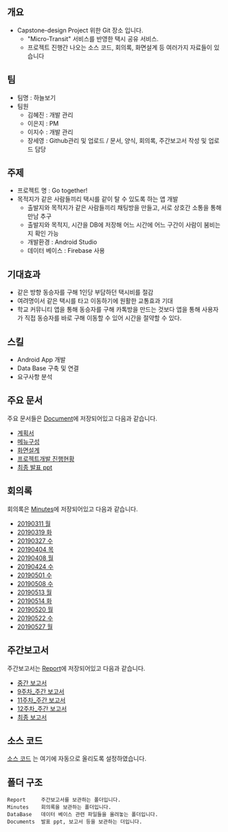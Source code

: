 ## 개요
- Capstone-design Project 위한 Git 장소 입니다.
  - "Micro-Transit" 서비스를 반영한 택시 공유 서비스.
  - 프로젝트 진행간 나오는 소스 코드, 회의록, 화면설계 등 여러가지 자료들이 있습니다
  
## 팀
- 팀명 : 하늘보기
- 팀원
  - 김혜진 : 개발 관리
  - 이은지 : PM 
  - 이지수 : 개발 관리
  - 장세영 : Github관리 및 업로드 / 문서, 양식, 회의록, 주간보고서 작성 및 업로드 담당

## 주제 
- 프로젝트 명 : Go together!
- 목적지가 같은 사람들끼리 택시를 같이 탈 수 있도록 하는 앱 개발
  - 출발지와 목적지가 같은 사람들끼리 채팅방을 만들고, 서로 상호간 소통을 통해 만남 추구
  - 출발지와 목적지, 시간을 DB에 저장해 어느 시간에 어느 구간이 사람이 붐비는지 확인 가능
  - 개발환경 : Android Studio
  - 데이터 베이스 : Firebase 사용
 
## 기대효과
- 같은 방향 동승자를 구해 1인당 부담하던 택시비를 절감
- 여려명이서 같은 택시를 타고 이동하기에 원활한 교통효과 기대
- 학교 커뮤니티 앱을 통해 동승자를 구해 카톡방을 만드는 것보다 앱을 통해 사용자가 직접 동승자를 바로 구해 이동할 수 있어 시간을 절약할 수 있다.    
  
## 스킬
- Android App 개발
- Data Base 구축 및 연결
- 요구사항 분석

## 주요 문서
주요 문서들은 [Document](https://github.com/seoyo1/Capstone-design/tree/master/Documents)에 저장되어있고 다음과 같습니다.
- [계획서](https://github.com/seoyo1/Capstone-design/blob/master/Report/ReadMe.md)
- [메뉴구성](https://github.com/seoyo1/Capstone-design/blob/master/Report/%EB%A9%94%EB%89%B4%EA%B5%AC%EC%84%B1.xlsx)
- [화면설계](https://github.com/seoyo1/Capstone-design/blob/master/Report/%ED%99%94%EB%A9%B4%EC%84%A4%EA%B3%84(%ED%95%98%EB%8A%98%EB%B3%B4%EA%B8%B0%EC%A1%B0).ppt)
- [프로젝트개발 진행현황](https://github.com/seoyo1/Capstone-design/blob/master/Report/%EB%B3%B5%EC%82%AC%EB%B3%B8%20%ED%94%84%EB%A1%9C%EA%B7%B8%EB%9E%A8%EA%B0%9C%EB%B0%9C%20%EC%A7%84%ED%96%89%ED%98%84%ED%99%A9.xlsx)
- [최종 발표 ppt]() 

## 회의록 
회의록은 [Minutes](https://github.com/seoyo1/Capstone-design/tree/master/Minutes)에 저장되어있고 다음과 같습니다.
- [20190311 월](https://github.com/seoyo1/Capstone-design/blob/master/Minutes/20190311%20%EC%BA%A1%EC%8A%A4%ED%86%A4%EB%94%94%EC%9E%90%EC%9D%B8_%ED%9A%8C%EC%9D%98%EB%A1%9D.docx)
- [20190319 화](https://github.com/seoyo1/Capstone-design/blob/master/Minutes/20190319_%EC%BA%A1%EC%8A%A4%ED%86%A4%EB%94%94%EC%9E%90%EC%9D%B8_%ED%9A%8C%EC%9D%98%EB%A1%9D.docx)
- [20190327 수](https://github.com/seoyo1/Capstone-design/blob/master/Minutes/20190327_%EC%BA%A1%EC%8A%A4%ED%86%A4%EB%94%94%EC%9E%90%EC%9D%B8_%ED%9A%8C%EC%9D%98%EB%A1%9D.docx)
- [20190404 목](https://github.com/seoyo1/Capstone-design/blob/master/Minutes/20190404_%EC%BA%A1%EC%8A%A4%ED%86%A4%EB%94%94%EC%9E%90%EC%9D%B8_%ED%9A%8C%EC%9D%98%EB%A1%9D.docx)
- [20190408 월](https://github.com/seoyo1/Capstone-design/blob/master/Minutes/20190408_%EC%BA%A1%EC%8A%A4%ED%86%A4%EB%94%94%EC%9E%90%EC%9D%B8_%ED%9A%8C%EC%9D%98%EB%A1%9D.docx)
- [20190424 수](https://github.com/seoyo1/Capstone-design/blob/master/Minutes/20190424_%EC%BA%A1%EC%8A%A4%ED%86%A4%EB%94%94%EC%9E%90%EC%9D%B8_%ED%9A%8C%EC%9D%98%EB%A1%9D.docx)
- [20190501 수](https://github.com/seoyo1/Capstone-design/blob/master/Minutes/20190501%20%EC%BA%A1%EC%8A%A4%ED%86%A4%EB%94%94%EC%9E%90%EC%9D%B8_%ED%9A%8C%EC%9D%98%EB%A1%9D.docx)
- [20190508 수](https://github.com/seoyo1/Capstone-design/blob/master/Minutes/20190508%20%EC%BA%A1%EC%8A%A4%ED%86%A4%EB%94%94%EC%9E%90%EC%9D%B8_%ED%9A%8C%EC%9D%98%EB%A1%9D.docx)
- [20190513 월](https://github.com/seoyo1/Capstone-design/blob/master/Minutes/20190513%20%EC%BA%A1%EC%8A%A4%ED%86%A4%EB%94%94%EC%9E%90%EC%9D%B8_%ED%9A%8C%EC%9D%98%EB%A1%9D.docx)
- [20190514 화](https://github.com/seoyo1/Capstone-design/blob/master/Minutes/20190514%20%EC%BA%A1%EC%8A%A4%ED%86%A4%EB%94%94%EC%9E%90%EC%9D%B8_%ED%9A%8C%EC%9D%98%EB%A1%9D.docx)
- [20190520 월](https://github.com/seoyo1/Capstone-design/blob/master/Minutes/20190520%20%EC%BA%A1%EC%8A%A4%ED%86%A4%EB%94%94%EC%9E%90%EC%9D%B8_%ED%9A%8C%EC%9D%98%EB%A1%9D.docx)
- [20190522 수](https://github.com/seoyo1/Capstone-design/blob/master/Minutes/20190522_%EC%BA%A1%EC%8A%A4%ED%86%A4%EB%94%94%EC%9E%90%EC%9D%B8_%ED%9A%8C%EC%9D%98%EB%A1%9D.docx)
- [20190527 월](https://github.com/seoyo1/Capstone-design/blob/master/Minutes/20190527_%EC%BA%A1%EC%8A%A4%ED%86%A4%EB%94%94%EC%9E%90%EC%9D%B8_%ED%9A%8C%EC%9D%98%EB%A1%9D.docx)

## 주간보고서
주간보고서는 [Report](https://github.com/seoyo1/Capstone-design/tree/master/Report)에 저장되어있고 다음과 같습니다.
- [중간 보고서](https://github.com/seoyo1/Capstone-design/blob/master/Report/%EC%BA%A1%EC%8A%A4%ED%86%A4%20%EC%A4%91%EA%B0%84%EB%B3%B4%EA%B3%A0%EC%84%9C(%ED%95%98%EB%8A%98%EB%B3%B4%EA%B8%B0%EC%A1%B0).hwp)
- [9주차_주간 보고서](https://github.com/seoyo1/Capstone-design/blob/master/Report/9%EC%A3%BC%EC%B0%A8_%EC%A3%BC%EA%B0%84%EB%B3%B4%EA%B3%A0%EC%84%9C.ppt)
- [11주차_주간 보고서](https://github.com/seoyo1/Capstone-design/blob/master/Report/11%EC%A3%BC%EC%B0%A8_%EC%A3%BC%EA%B0%84%EB%B3%B4%EA%B3%A0%EC%84%9C.ppt)
- [12주차_주간 보고서](https://github.com/seoyo1/Capstone-design/blob/master/Report/12%EC%A3%BC%EC%B0%A8_%EC%A3%BC%EA%B0%84%EB%B3%B4%EA%B3%A0%EC%84%9C.ppt)
- [최종 보고서]() 
## 소스 코드
[소스 코드](https://github.com/Lee-eunji/GoTogether) 는 여기에 자동으로 올리도록 설정하였습니다.

## 폴더 구조
```
Report     주간보고서를 보관하는 폴더입니다.
Minutes    회의록을 보관하는 폴더입니다.
DataBase   데이터 베이스 관련 파일들을 올려놓는 폴더입니다.
Documents  발표 ppt, 보고서 등을 보관하는 더입니다.
```


